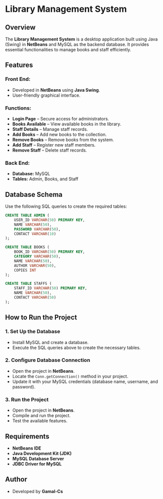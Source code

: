 # Library Management System

## Overview
The **Library Management System** is a desktop application built using Java (Swing) in **NetBeans** and MySQL as the backend database. It provides essential functionalities to manage books and staff efficiently.

## Features
### **Front End:**
- Developed in **NetBeans** using **Java Swing**.
- User-friendly graphical interface.

### **Functions:**
- **Login Page** – Secure access for administrators.
- **Books Available** – View available books in the library.
- **Staff Details** – Manage staff records.
- **Add Books** – Add new books to the collection.
- **Remove Books** – Remove books from the system.
- **Add Staff** – Register new staff members.
- **Remove Staff** – Delete staff records.

### **Back End:**
- **Database:** MySQL
- **Tables:** Admin, Books, and Staff

## Database Schema
Use the following SQL queries to create the required tables:

```sql
CREATE TABLE ADMIN (
    USER_ID VARCHAR(50) PRIMARY KEY,
    NAME VARCHAR(50),
    PASSWORD VARCHAR(50),
    CONTACT VARCHAR(10)
);

CREATE TABLE BOOKS (
    BOOK_ID VARCHAR(50) PRIMARY KEY,
    CATEGORY VARCHAR(50),
    NAME VARCHAR(50),
    AUTHOR VARCHAR(50),
    COPIES INT
);

CREATE TABLE STAFFS (
    STAFF_ID VARCHAR(50) PRIMARY KEY,
    NAME VARCHAR(50),
    CONTACT VARCHAR(50)
);
```

## How to Run the Project

### **1. Set Up the Database**
- Install MySQL and create a database.
- Execute the SQL queries above to create the necessary tables.

### **2. Configure Database Connection**
- Open the project in **NetBeans**.
- Locate the `Conn.getConnection()` method in your project.
- Update it with your MySQL credentials (database name, username, and password).

### **3. Run the Project**
- Open the project in **NetBeans**.
- Compile and run the project.
- Test the available features.

## Requirements
- **NetBeans IDE**
- **Java Development Kit (JDK)**
- **MySQL Database Server**
- **JDBC Driver for MySQL**

## Author
- Developed by **Gamal-Cs**
